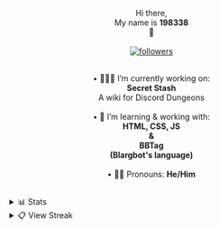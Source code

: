 <p align="center">
Hi there,</br>My name is <strong>198338</strong> </br>👋</br></br>
  <a href="https://github.com/pjfry2184575"> <img alt="followers" title="Give Me A Follow" src="https://img.shields.io/github/followers/198338?color=db4e25&labelColor=420e84&style=for-the-badge&logo=github&label=Give%20Me%20A%20Follow" /></a></br>
</p>



<p align="center">
<br>• 🧑🏼‍💻  I’m currently working on:<br><strong>Secret Stash</strong><br>A wiki for Discord Dungeons<br>
<br>• 📖 I’m learning & working with:</br><strong>HTML, CSS, JS<br>&<br>BBTag<br>(Blargbot's language)</strong></br>
<br>• 🙋🏼 Pronouns: <strong>He/Him</strong></br>
</p>
</br>
<details>
  <summary>📊 Stats</summary>
  <p align="center">
<a href="https://github.com/198338/github-readme-stats"><img alt="Fry's Github Stats" src="https://denvercoder1-github-readme-stats.vercel.app/api?username=198338&show_icons=true&count_private=true&theme=midnight-purple&text_color=db4e25&react&hide_border=true&bg_color=0D1117" /></a>
<a href="https://github.com/198338/github-readme-stats"><img alt="Fry's Top Languages" src="https://denvercoder1-github-readme-stats.vercel.app/api/top-langs/?username=198338&langs_count=8&layout=compact&theme=midnight-purple&react&hide_border=true&bg_color=0D1117" /></a>
</p>
</details>

<details>
  <summary>📋 View Streak</summary>
  <p align="center">
    <a href="https://github.com//github-readme-streak-stats"> <img title="streak" alt="198338's Streak" src="https://github-readme-streak-stats.herokuapp.com/?user=198338&theme=midnight-purple&hide_border=true&stroke=0000&background=0d1119&ring=420e84&fire=db4e25&currStreakLabel=db4e25" /> </a>
  </p>
</details>
